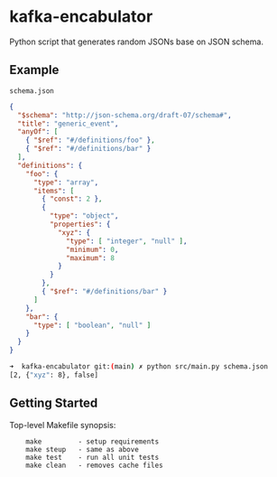 # kafka-encabulator

Python script that generates random JSONs base on JSON schema.

## Example

`schema.json`
```json
{
  "$schema": "http://json-schema.org/draft-07/schema#",
  "title": "generic_event",
  "anyOf": [
    { "$ref": "#/definitions/foo" },
    { "$ref": "#/definitions/bar" }
  ],
  "definitions": {
    "foo": {
      "type": "array",
      "items": [
        { "const": 2 },
        {
          "type": "object",
          "properties": {
            "xyz": {
              "type": [ "integer", "null" ],
              "minimum": 0,
              "maximum": 8
            }
          }
        },
        { "$ref": "#/definitions/bar" }
      ]
    },
    "bar": {
      "type": [ "boolean", "null" ]
    }
  }
}
```

```bash
➜  kafka-encabulator git:(main) ✗ python src/main.py schema.json
[2, {"xyz": 8}, false]
```

## Getting Started

Top-level Makefile synopsis:
```
    make         - setup requirements
    make steup   - same as above
    make test    - run all unit tests
    make clean   - removes cache files
```

